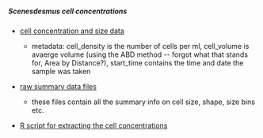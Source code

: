 ##### Scenesdesmus cell concentrations

* [cell concentration and size data](https://github.com/JoeyBernhardt/scenedesmus/tree/master/data-processed)
	+ metadata: cell_density is the number of cells per ml, cell_volume is avaerge volume (using the ABD method -- forgot what that stands for, Area by Distance?), start_time contains the time and date the sample was taken

* [raw summary data files](https://github.com/JoeyBernhardt/scenedesmus/tree/master/data-raw/flowcam-summaries-dec22)
	+ these files contain all the summary info on cell size, shape, size bins etc.

* [R script for extracting the cell concentrations](https://github.com/JoeyBernhardt/scenedesmus/blob/master/R/00_data_import.R) 